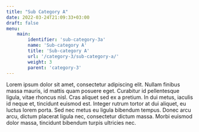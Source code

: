 ```yaml
---
title: "Sub Category A"
date: 2022-03-24T21:09:33+03:00
draft: false
menu:
    main:
        identifier: 'sub-category-3a'
        name: 'Sub-category A'
        title: 'Sub-category A'
        url: '/category-3/sub-category-a/'
        weight: 3
        parent: 'category-3'
---
```


Lorem ipsum dolor sit amet, consectetur adipiscing elit. Nullam finibus massa mauris, id mattis quam posuere eget. Curabitur id pellentesque ligula, vitae rhoncus nisl. Cras aliquet sed ex a pretium. In dui metus, iaculis id neque et, tincidunt euismod est. Integer rutrum tortor at dui aliquet, eu luctus lorem porta. Sed nec metus eu ligula bibendum tempus. Donec arcu arcu, dictum placerat ligula nec, consectetur dictum massa. Morbi euismod dolor massa, tincidunt bibendum turpis ultricies nec.

